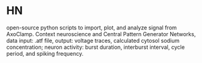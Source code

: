 # HN
open-source python scripts to import, plot, and analyze signal from AxoClamp. Context neuroscience and Central Pattern Generator Networks, data input: .atf file, output: voltage traces, calculated cytosol sodium concentration; neuron activity: burst duration, interburst interval, cycle period, and spiking frequency.
